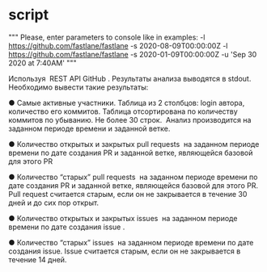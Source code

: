# script
""" Please, enter parameters to console like in examples: 
    -l https://github.com/fastlane/fastlane -s 2020-08-09T00:00:00Z
    -l https://github.com/fastlane/fastlane -s 2020-01-09T00:00:00Z -u 'Sep 30 2020 at 7:40AM' """

Используя ​ REST API GitHub​ . Результаты анализа
выводятся в stdout. Необходимо вывести такие результаты:

● Самые активные участники. Таблица из 2 столбцов: login автора, количество его
коммитов. Таблица отсортирована по количеству коммитов по убыванию. Не
более 30 строк. ​ Анализ производится на заданном периоде времени и заданной
ветке.

● Количество открытых и закрытых pull requests ​ на заданном периоде времени по
дате создания PR и заданной ветке, являющейся базовой для этого PR​ 

● Количество “старых” pull requests ​ на заданном периоде времени по дате создания
PR и заданной ветке, являющейся базовой для этого PR. Pull request считается
старым, если он не закрывается в течение 30 дней и до сих пор открыт.

● Количество открытых и закрытых issues ​ на заданном периоде времени по дате
создания issue​ .

● Количество “старых” issues ​ на заданном периоде времени по дате создания issue.
Issue считается старым, если он не закрывается в течение 14 дней.
